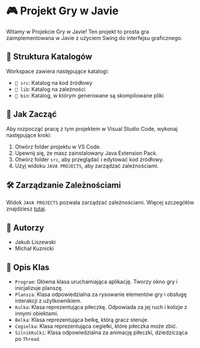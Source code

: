 # 🎮 Projekt Gry w Javie

Witamy w Projekcie Gry w Javie! Ten projekt to prosta gra zaimplementowana w Javie z użyciem Swing do interfejsu graficznego.

## 📂 Struktura Katalogów

Workspace zawiera następujące katalogi:

- `📁 src`: Katalog na kod źródłowy
- `📁 lib`: Katalog na zależności
- `📁 bin`: Katalog, w którym generowane są skompilowane pliki

## 🚀 Jak Zacząć

Aby rozpocząć pracę z tym projektem w Visual Studio Code, wykonaj następujące kroki:

1. Otwórz folder projektu w VS Code.
2. Upewnij się, że masz zainstalowany Java Extension Pack.
3. Otwórz folder `src`, aby przeglądać i edytować kod źródłowy.
4. Użyj widoku `JAVA PROJECTS`, aby zarządzać zależnościami.

## 🛠️ Zarządzanie Zależnościami

Widok `JAVA PROJECTS` pozwala zarządzać zależnościami. Więcej szczegółów znajdziesz [tutaj](https://github.com/microsoft/vscode-java-dependency#manage-dependencies).

## 👥 Autorzy

- Jakub Liszewski
- Michał Kuznicki

## 📄 Opis Klas

- `Program`: Główna klasa uruchamiająca aplikację. Tworzy okno gry i inicjalizuje planszę.
- `Plansza`: Klasa odpowiedzialna za rysowanie elementów gry i obsługę interakcji z użytkownikiem.
- `Kulka`: Klasa reprezentująca piłeczkę. Odpowiada za jej ruch i kolizje z innymi obiektami.
- `Belka`: Klasa reprezentująca belkę, którą gracz steruje.
- `Cegielka`: Klasa reprezentująca cegiełki, które piłeczka może zbić.
- `SilnikKulki`: Klasa odpowiedzialna za animację piłeczki, dziedzicząca po `Thread`.